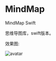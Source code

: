 # MindMap
MindMap Swift

思维导图库，swift版本。


效果图:


![avatar](https://www.hualigs.cn/image/6093ae1cc9e8c.jpg)
